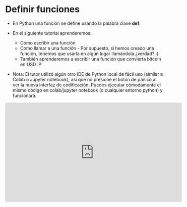 # Definir funciones

* En Python una función se define usando la palabra clave **def**.
* En el siguiente tutorial aprenderemos:
  * Cómo escribir una función
  * Cómo llamar a una función - Por supuesto, si hemos creado una función, tenemos que usarla en algún lugar llamándola ¿verdad? ;)
  * También aprenderemos a escribir una función que convierta bitcoin en USD :P

* Nota: El tutor utilizó algún otro IDE de Python local de fácil uso (similar a Colab o Jupyter notebook), así que no presione el botón de pánico al ver la nueva interfaz de codificación.  Puedes ejecutar cómodamente el mismo código en colab/jupyter notebook (o cualquier entorno python) y funcionará.

<iframe width="560" height="315" src="https://www.youtube.com/embed/j2xhtI0WTew" title="YouTube video player" frameborder="0" allow="accelerometer; autoplay; clipboard-write; encrypted-media; gyroscope; picture-in-picture" allowfullscreen></iframe>